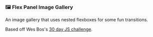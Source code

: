 ### 🖼 Flex Panel Image Gallery

An image gallery that uses nested flexboxes for some fun transitions.

Based off Wes Bos's [30 day JS challenge](https://javascript30.com/).
